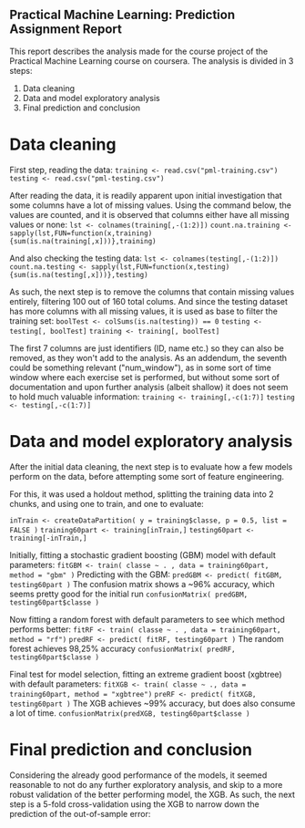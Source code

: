 ## Practical Machine Learning: Prediction Assignment Report

This report describes the analysis made for the course project of the Practical Machine Learning course on coursera. The analysis is divided in 3 steps:

1. Data cleaning
2. Data and model exploratory analysis
3. Final prediction and conclusion

# Data cleaning

First step, reading the data:
`training <- read.csv("pml-training.csv")`
`testing <- read.csv("pml-testing.csv")`

After reading the data, it is readily apparent upon initial investigation that some columns have a lot of missing values.
Using the command below, the values are counted, and it is observed that columns either have all missing values or none:
`lst <- colnames(training[,-(1:2)])`
`count.na.training <- sapply(lst,FUN=function(x,training){sum(is.na(training[,x]))},training)`

And also checking the testing data:
`lst <- colnames(testing[,-(1:2)])`
`count.na.testing <- sapply(lst,FUN=function(x,testing){sum(is.na(testing[,x]))},testing)`

As such, the next step is to remove the columns that contain missing values entirely, filtering 100 out of 160 total colums.
And since the testing dataset has more columns with all missing values, it is used as base to filter the training set:
`boolTest <- colSums(is.na(testing)) == 0`
`testing <- testing[, boolTest]`
`training <- training[, boolTest]`

The first 7 columns are just identifiers (ID, name etc.) so they can also be removed, as they won't add to the analysis.
As an addendum, the seventh could be something relevant ("num_window"), as in some sort of time window where each exercise set is performed, but without some sort of documentation and upon further analysis (albeit shallow) it does not seem to hold much valuable information:
`training <- training[,-c(1:7)]`
`testing <- testing[,-c(1:7)]`

# Data and model exploratory analysis

After the initial data cleaning, the next step is to evaluate how a few models perform on the data, before attempting some sort of feature engineering.

For this, it was used a holdout method, splitting the training data into 2 chunks, and using one to train, and one to evaluate:

`inTrain <- createDataPartition( y = training$classe, p = 0.5, list = FALSE )`
`training60part <- training[inTrain,]`
`testing60part <- training[-inTrain,]`

Initially, fitting a stochastic gradient boosting (GBM) model with default parameters:
`fitGBM <- train( classe ~ . , data = training60part, method = "gbm" )`
Predicting with the GBM:
`predGBM <- predict( fitGBM, testing60part )`
The confusion matrix shows a ~96% accuracy, which seems pretty good for the initial run
`confusionMatrix( predGBM, testing60part$classe )`

Now fitting a random forest with default parameters to see which method performs better:
`fitRF <- train( classe ~ . , data = training60part, method = "rf")`
`predRF <- predict( fitRF, testing60part )`
The random forest achieves 98,25% accuracy
`confusionMatrix( predRF, testing60part$classe )`

Final test for model selection, fitting an extreme gradient boost (xgbtree) with default parameters:
`fitXGB <- train( classe ~ ., data = training60part, method = "xgbtree")`
`preRF <- predict( fitXGB, testing60part )`
The XGB achieves ~99% accuracy, but does also consume a lot of time.
`confusionMatrix(predXGB, testing60part$classe )`

# Final prediction and conclusion

Considering the already good performance of the models, it seemed reasonable to not do any further exploratory analysis, and skip to a more robust validation of the better performing model, the XGB. As such, the next step is a 5-fold cross-validation using the XGB to narrow down the prediction of the out-of-sample error:


